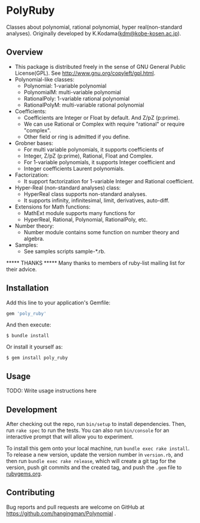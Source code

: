 # PolyRuby

Classes about polynomial, rational polynomial, hyper real(non-standard analyses).
Originally developed by K.Kodama(kdm@kobe-kosen.ac.jp).

## Overview

* This package is distributed freely in the sense of GNU General Public License(GPL). See http://www.gnu.org/copyleft/gpl.html.
* Polynomial-like classes:
    * Polynomial: 1-variable polynomial
    * PolynomialM: multi-variable polynomial
    * RationalPoly: 1-variable rational polynomial
    * RationalPolyM: multi-variable rational polynomial
* Coefficients:
    * Coefficients are Integer or Float by default. And Z/pZ (p:prime).
    * We can use Rational or Complex with require "rational" or require "complex".
    * Other field or ring is admitted if you define.
* Grobner bases:
    * For multi variable polynomials, it supports coefficients of
    * Integer, Z/pZ (p:prime), Rational, Float and Complex.
    * For 1-variable polynomials, it supports Integer coefficient and
    * Integer coefficients Laurent polynomials.
* Factorization:
    * It support factorization for 1-variable Integer and Rational coefficient.
* Hyper-Real (non-standard analyses) class:
    * HyperReal class supports non-standard analyses.
    * It supports infinity, infinitesimal, limit, derivatives, auto-diff.
* Extensions for Math functions:
    * MathExt module supports many functions for
    * HyperReal, Rational, Polynomial, RationalPoly, etc.
* Number theory:
    * Number module contains some function on number theory and algebra.
* Samples:
    * See samples scripts sample-*.rb.

***** THANKS *****
Many thanks to members of ruby-list mailing list for their advice.

## Installation

Add this line to your application's Gemfile:

```ruby
gem 'poly_ruby'
```

And then execute:

    $ bundle install

Or install it yourself as:

    $ gem install poly_ruby

## Usage

TODO: Write usage instructions here

## Development

After checking out the repo, run `bin/setup` to install dependencies. Then, run `rake spec` to run the tests. You can also run `bin/console` for an interactive prompt that will allow you to experiment.

To install this gem onto your local machine, run `bundle exec rake install`. To release a new version, update the version number in `version.rb`, and then run `bundle exec rake release`, which will create a git tag for the version, push git commits and the created tag, and push the `.gem` file to [rubygems.org](https://rubygems.org).

## Contributing

Bug reports and pull requests are welcome on GitHub at https://github.com/hangingman/Polynomial .
